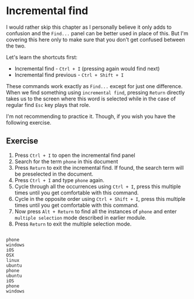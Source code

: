 Incremental find
=================

I would rather skip this chapter as I personally believe it only adds to
confusion and the `Find...` panel can be better used in place of this. But
I'm covering this here only to make sure that you don't get confused between
the two.

Let's learn the shortcuts first:

* Incremental find - `Ctrl + I` (pressing again would find next)
* Incremental find previous - `Ctrl + Shift + I`

These commands work exactly as `Find...` except for just one difference. When
we find something using `incremental find`, pressing `Return` directly
takes us to the screen where this word is selected while in the case of
regular find `Esc` key plays that role.

I'm not recommending to practice it. Though, if you wish you have the
following exercise.


Exercise
---------

1. Press `Ctrl + I` to open the incremental find panel
2. Search for the term `phone` in this document
3. Press `Return` to exit the incremental find. If found, the search
   term will be preselected in the document.
4. Press `Ctrl + I` and type `phone` again.
3. Cycle through all the occurrences using `Ctrl + I`, press this multiple times
   until you get comfortable with this command.
4. Cycle in the opposite order using `Ctrl + Shift + I`, press this multiple
   times until you get comfortable with this command.
5. Now press `Alt + Return` to find all the instances of `phone` and enter
   `multiple selection` mode described in earlier module.
6. Press `Return` to exit the multiple selection mode.

```

phone
windows
iOS
OSX
linux
ubuntu
phone
ubuntu
iOS
phone
windows

```
